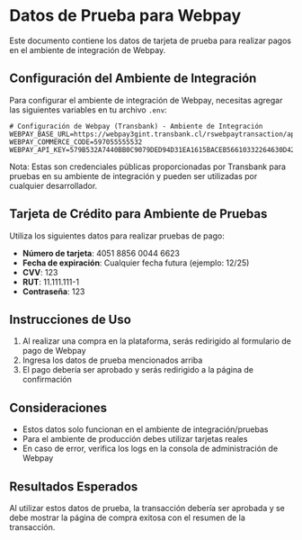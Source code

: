 # Datos de Prueba para Webpay

Este documento contiene los datos de tarjeta de prueba para realizar pagos en el ambiente de integración de Webpay.

## Configuración del Ambiente de Integración

Para configurar el ambiente de integración de Webpay, necesitas agregar las siguientes variables en tu archivo `.env`:

```
# Configuración de Webpay (Transbank) - Ambiente de Integración
WEBPAY_BASE_URL=https://webpay3gint.transbank.cl/rswebpaytransaction/api/webpay/v1.2
WEBPAY_COMMERCE_CODE=597055555532
WEBPAY_API_KEY=579B532A7440BB0C9079DED94D31EA1615BACEB56610332264630D42D0A36B1C
```

Nota: Estas son credenciales públicas proporcionadas por Transbank para pruebas en su ambiente de integración y pueden ser utilizadas por cualquier desarrollador.

## Tarjeta de Crédito para Ambiente de Pruebas

Utiliza los siguientes datos para realizar pruebas de pago:

- **Número de tarjeta**: 4051 8856 0044 6623
- **Fecha de expiración**: Cualquier fecha futura (ejemplo: 12/25)
- **CVV**: 123
- **RUT**: 11.111.111-1
- **Contraseña**: 123

## Instrucciones de Uso

1. Al realizar una compra en la plataforma, serás redirigido al formulario de pago de Webpay
2. Ingresa los datos de prueba mencionados arriba
3. El pago debería ser aprobado y serás redirigido a la página de confirmación

## Consideraciones

- Estos datos solo funcionan en el ambiente de integración/pruebas
- Para el ambiente de producción debes utilizar tarjetas reales
- En caso de error, verifica los logs en la consola de administración de Webpay

## Resultados Esperados

Al utilizar estos datos de prueba, la transacción debería ser aprobada y se debe mostrar la página de compra exitosa con el resumen de la transacción.
